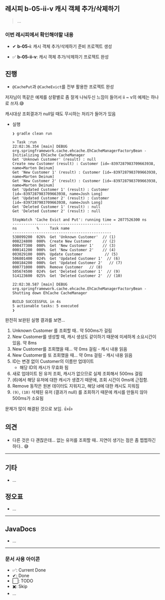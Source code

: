 ## 레시피 b-05-ii-v 캐시 객체 추가/삭제하기

> ...

### 이번 레시피에서 확인해야할  내용

* ✔ **b-05-i**:  캐시 객체 추가/삭제하기 준비 프로젝트 생성

* ✅ **b-05-ii-v**:  캐시 객체 추가/삭제하기 프로젝트 완성

  

  




## 진행

* `@CachePut`과 `@CacheEvict`를 전부 활용한 프로젝트 완성

저자님이 똑같은 예제를 상황별로 좀 잘게 나눠두신 느낌이 들어서 ii ~ v의 예제는 하나로 쓰자.😅

캐시대상 조회결과가 null일 때도 무시하는 처리가 들어가 있음



* 실행

  ```
  ❯ gradle clean run
  
  > Task :run
  22:02:36.354 [main] DEBUG org.springframework.cache.ehcache.EhCacheManagerFactoryBean - Initializing EhCache CacheManager
  Get 'Unknown Customer' (result) : null
  Create new Customer (result) : Customer [id=-8397287983709663938, name=Marten Deinum]
  Get 'New Customer 1' (result) : Customer [id=-8397287983709663938, name=Marten Deinum]
  Get 'New Customer 2' (result) : Customer [id=-8397287983709663938, name=Marten Deinum]
  Get 'Updated Customer 1' (result) : Customer [id=-8397287983709663938, name=Josh Long]
  Get 'Updated Customer 2' (result) : Customer [id=-8397287983709663938, name=Josh Long]
  Get 'Deleted Customer 1' (result) : null
  Get 'Deleted Customer 2' (result) : null
  
  StopWatch 'Cache Evict and Put': running time = 2077526300 ns
  ---------------------------------------------
  ns         %     Task name
  ---------------------------------------------
  538099200  026%  Get 'Unknown Customer'  // (1)
  008224800  000%  Create New Customer     // (2)
  000477300  000%  Get 'New Customer 1'    // (3)
  000141200  000%  Get 'New Customer 2'    // (4)
  003029100  000%  Update Customer          // (5)
  506801400  024%  Get 'Updated Customer 1'  // (6)
  000184200  000%  Get 'Updated Customer 2'   // (7)
  000771000  000%  Remove Customer   // (8)
  505674500  024%  Get 'Deleted Customer 1'  // (9)
  514123600  025%  Get 'Deleted Customer 2'  // (10)
  
  22:02:38.587 [main] DEBUG org.springframework.cache.ehcache.EhCacheManagerFactoryBean - Shutting down EhCache CacheManager
  
  BUILD SUCCESSFUL in 4s
  5 actionable tasks: 5 executed
  ❯ 
  ```

완전히 보완된 실행 결과를 보면...

1. Unknown Customer 를 조회할 때.. 약 500ms가 걸림 
2. New Customer를 생성할 때, 캐시 생성도 같이하기 때문에 미세하게 소요시간이 있음. 약 8ms
3. New Customer를 조회했을 때...  약 0ms 걸림  - 캐시 내용 읽음
4. New Customer를 또 조회했을 때...  약 0ms 걸림  - 캐시 내용 읽음
5. ID는 변경 없이 Customer의 이름만 업데이트 
   * 해당 ID의 캐시가 무효화 됨
6. 새로 업데이트 된 유저 조회, 캐시가 없으므로 실제 조회해서 500ms 걸림
7. (6)에서 해당 유저에 대한 캐시가 생겼기 때문에, 조회 시간이 0ms에 근접함.
8. Remove 동작은 원본 데이터도 지워지고, 해당 id에 대한 캐시도 지워짐
9. `(9)`, `(10)` 삭제된 유저 (결과가 null) 를 조회하기 때문에 캐시를 만들지 않아 500ms가 소요됨

문제가 많이 해결된 것으로 보임. 👍👍




## 의견

* 다른 것은 다 괜찮은데... 없는 유저를 조회할 때.. 지연이 생기는 점은 좀 찝찝하긴 하다.. 😅






---

## 기타

* ...

  

## 정오표

* ...
  


---

## JavaDocs

* ...



---

### 문서 사용 아이콘

* ✅: Current Done
* ✔: Done
* ⬜: TODO
* ✖️: Skip
* ...

